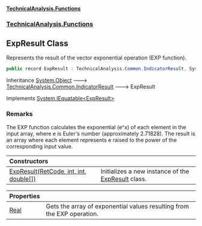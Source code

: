 #### [TechnicalAnalysis\.Functions](Atypical.TechnicalAnalysis.Functions.md 'Atypical\.TechnicalAnalysis\.Functions')
### [TechnicalAnalysis\.Functions](Atypical.TechnicalAnalysis.Functions.md#TechnicalAnalysis.Functions 'TechnicalAnalysis\.Functions')

## ExpResult Class

Represents the result of the vector exponential operation \(EXP function\)\.

```csharp
public record ExpResult : TechnicalAnalysis.Common.IndicatorResult, System.IEquatable<TechnicalAnalysis.Functions.ExpResult>
```

Inheritance [System\.Object](https://docs.microsoft.com/en-us/dotnet/api/System.Object 'System\.Object') &#129106; [TechnicalAnalysis\.Common\.IndicatorResult](https://docs.microsoft.com/en-us/dotnet/api/TechnicalAnalysis.Common.IndicatorResult 'TechnicalAnalysis\.Common\.IndicatorResult') &#129106; ExpResult

Implements [System\.IEquatable&lt;](https://docs.microsoft.com/en-us/dotnet/api/System.IEquatable-1 'System\.IEquatable\`1')[ExpResult](ExpResult.md 'TechnicalAnalysis\.Functions\.ExpResult')[&gt;](https://docs.microsoft.com/en-us/dotnet/api/System.IEquatable-1 'System\.IEquatable\`1')

### Remarks
The EXP function calculates the exponential \(e^x\) of each element in the input array,
where e is Euler's number \(approximately 2\.71828\)\. The result is an array where each
element represents e raised to the power of the corresponding input value\.

| Constructors | |
| :--- | :--- |
| [ExpResult\(RetCode, int, int, double\[\]\)](ExpResult.ExpResult(RetCode,int,int,double[]).md 'TechnicalAnalysis\.Functions\.ExpResult\.ExpResult\(TechnicalAnalysis\.Common\.RetCode, int, int, double\[\]\)') | Initializes a new instance of the [ExpResult](ExpResult.md 'TechnicalAnalysis\.Functions\.ExpResult') class\. |

| Properties | |
| :--- | :--- |
| [Real](ExpResult.Real.md 'TechnicalAnalysis\.Functions\.ExpResult\.Real') | Gets the array of exponential values resulting from the EXP operation\. |
